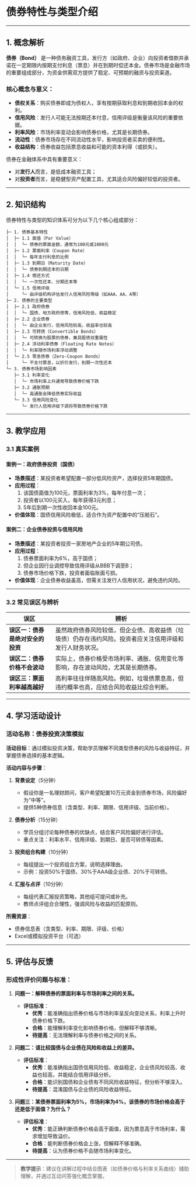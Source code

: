 # 债券特性与类型介绍

---

## 1. 概念解析

**债券（Bond）** 是一种债务融资工具，发行方（如政府、企业）向投资者借款并承诺在一定期限内按期支付利息（票息）并在到期时偿还本金。债券市场是金融市场的重要组成部分，为资金供需双方提供了稳定、可预期的融资与投资渠道。

### 核心概念与意义：

- **债权关系**：购买债券即成为债权人，享有按期获取利息和到期收回本金的权利。
- **信用风险**：发行人可能无法按期还本付息，信用评级是衡量该风险的重要依据。
- **利率风险**：市场利率变动会影响债券价格，尤其是长期债券。
- **流动性**：债券市场存在不同流动性水平，影响投资者买卖的便利性。
- **收益结构**：债券收益包括票息收益和可能的资本利得（或损失）。

债券在金融体系中具有重要意义：  
- 对**发行人**而言，是低成本融资工具；  
- 对**投资者**而言，是稳健型资产配置工具，尤其适合风险偏好较低的投资者。

---

## 2. 知识结构

债券特性与类型的知识体系可分为以下几个核心组成部分：

```
├─ 1. 债券基本特性
│  ├─ 1.1 面值（Par Value）
│  │  └─ 债券的票面金额，通常为100元或1000元
│  ├─ 1.2 票面利率（Coupon Rate）
│  │  └─ 每年支付利息的比例
│  ├─ 1.3 到期日（Maturity Date）
│  │  └─ 债券到期还本的日期
│  ├─ 1.4 偿还方式
│  │  └─ 一次性还本、分期还本等
│  └─ 1.5 信用评级
│     └─ 由评级机构评估发行人信用风险等级（如AAA、AA、A等）
├─ 2. 债券的主要类型
│  ├─ 2.1 政府债券
│  │  └─ 国债、地方政府债等，信用风险低，收益稳定
│  ├─ 2.2 企业债券
│  │  └─ 由企业发行，信用风险较高，收益率也较高
│  ├─ 2.3 可转债（Convertible Bonds）
│  │  └─ 可转换为股票的债券，兼具股债双重属性
│  ├─ 2.4 浮动利率债券（Floating Rate Notes）
│  │  └─ 利率随市场利率浮动调整
│  └─ 2.5 零息债券（Zero-Coupon Bonds）
│     └─ 不支付票息，以折价发行，到期一次性还本
└─ 3. 债券市场影响因素
   ├─ 3.1 利率变化
   │  └─ 市场利率上升通常导致债券价格下跌
   ├─ 3.2 通胀预期
   │  └─ 高通胀会降低债券实际收益
   └─ 3.3 信用风险变化
      └─ 发行人信用评级下调将导致债券价格下跌
```

---

## 3. 教学应用

### 3.1 真实案例

#### 案例一：政府债券投资（国债）

- **场景描述**：某投资者希望配置一部分低风险资产，选择投资5年期国债。
- **应用过程**：
  1. 该国债面值为100元，票面利率为3%，每年付息一次；
  2. 投资者以100元买入，每年获得3元利息；
  3. 5年后到期一次性收回本金100元。
- **价值体现**：国债信用风险极低，适合作为资产配置中的“压舱石”。

#### 案例二：企业债券投资与信用风险

- **场景描述**：某投资者投资一家房地产企业的5年期公司债。
- **应用过程**：
  1. 债券票面利率为6%，高于国债；
  2. 但企业因行业调控导致信用评级从BBB下调至B；
  3. 债券市场价格下跌，投资者面临账面亏损。
- **价值体现**：企业债券收益虽高，但需关注发行人信用状况，避免违约风险。

---

### 3.2 常见误区与辨析

| 误区 | 辨析 |
|------|------|
| **误区一：债券是绝对安全的投资** | 虽然政府债券风险较低，但企业债、高收益债（垃圾债）仍存在违约风险。投资者应关注信用评级和发行人财务状况。 |
| **误区二：债券价格不会波动** | 实际上，债券价格受市场利率、通胀、信用变化等影响，存在波动风险，尤其是长期债券。 |
| **误区三：票面利率越高越好** | 高利率往往伴随高风险。例如，垃圾债票息高，但违约概率也高，应结合风险收益比综合判断。 |

---

## 4. 学习活动设计

### 活动名称：债券投资决策模拟

**活动目标**：通过模拟投资决策，帮助学员理解不同类型债券的风险与收益特征，并掌握债券选择的基本逻辑。

**活动内容与步骤**：

1. **背景设定**（5分钟）  
   - 假设你是一名理财顾问，客户希望配置10万元资金到债券市场，风险偏好为“中等”。
   - 提供5种债券信息（含类型、利率、期限、信用评级、当前价格）。

2. **债券分析**（15分钟）  
   - 学员分组讨论每种债券的优缺点，结合客户风险偏好进行评估。
   - 重点关注：利率水平、信用评级、到期日、是否可转债等因素。

3. **投资组合构建**（10分钟）  
   - 每组提出一个投资组合方案，说明选择理由。
   - 示例：投资50%于国债、30%于AAA级企业债、20%于可转债。

4. **汇报与点评**（10分钟）  
   - 每组代表汇报投资策略，其他组可提问或补充。
   - 教师点评组合合理性，强调风险与收益的匹配原则。

**所需资源**：
- 债券信息表（含类型、利率、期限、评级、价格）
- Excel或模拟投资平台（可选）

---

## 5. 评估与反馈

### 形成性评价问题与标准：

1. **问题一：解释债券的票面利率与市场利率之间的关系。**
   - **评估标准**：
     - **优秀**：能准确指出债券价格与市场利率呈反向变动关系，利率上升时债券价格下跌。
     - **合格**：能理解利率变化影响债券价格，但解释不够清晰。
     - **待提高**：无法理解利率与债券价格之间的关系。

2. **问题二：请比较国债与企业债在风险和收益上的差异。**
   - **评估标准**：
     - **优秀**：能准确指出国债信用风险低、收益稳定，企业债风险较高、收益也较高，并能结合信用评级分析。
     - **合格**：能识别国债和企业债有不同风险收益特征，但分析不够深入。
     - **待提高**：混淆国债与企业债的风险收益特征。

3. **问题三：某债券票面利率为5%，市场利率为4%，该债券的市场价格会高于还是低于面值？为什么？**
   - **评估标准**：
     - **优秀**：能正确判断债券价格会高于面值，因为票息高于市场利率，需求增加导致溢价。
     - **合格**：能判断债券价格会上涨，但解释不够准确。
     - **待提高**：认为债券价格不会随市场利率变化。

--- 

> **教学提示**：建议在讲解过程中结合图表（如债券价格与利率关系曲线）辅助理解，并通过互动问答强化概念掌握。